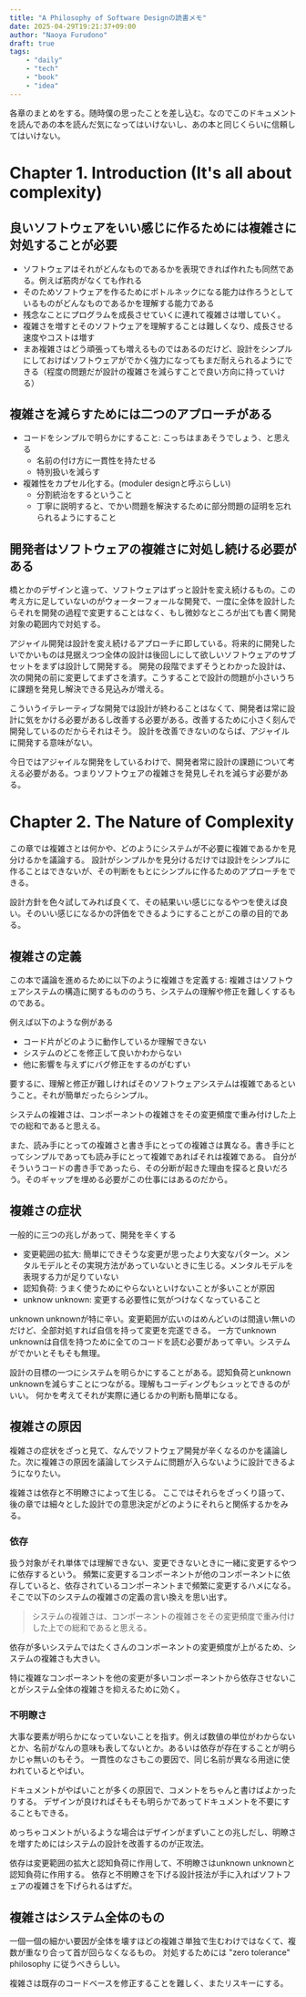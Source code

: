 ```yaml
---
title: "A Philosophy of Software Designの読書メモ"
date: 2025-04-29T19:21:37+09:00
author: "Naoya Furudono"
draft: true
tags:
    - "daily"
    - "tech"
    - "book"
    - "idea"
---
```


各章のまとめをする。随時僕の思ったことを差し込む。なのでこのドキュメントを読んであの本を読んだ気になってはいけないし、あの本と同じくらいに信頼してはいけない。

# Chapter 1. Introduction (It's all about complexity)

## 良いソフトウェアをいい感じに作るためには複雑さに対処することが必要

- ソフトウェアはそれがどんなものであるかを表現できれば作れたも同然である。例えば筋肉がなくても作れる
- そのためソフトウェアを作るためにボトルネックになる能力は作ろうとしているものがどんなものであるかを理解する能力である
- 残念なことにプログラムを成長させていくに連れて複雑さは増していく。
- 複雑さを増すとそのソフトウェアを理解することは難しくなり、成長させる速度やコストは増す
- まあ複雑さはどう頑張っても増えるものではあるのだけど、設計をシンプルにしておけばソフトウェアがでかく強力になってもまだ耐えられるようにできる（程度の問題だが設計の複雑さを減らすことで良い方向に持っていける）

## 複雑さを減らすためには二つのアプローチがある

- コードをシンプルで明らかにすること: こっちはまあそうでしょう、と思える
  - 名前の付け方に一貫性を持たせる
  - 特別扱いを減らす
- 複雑性をカプセル化する。(moduler designと呼ぶらしい)
  - 分割統治をするということ
  - 丁寧に説明すると、でかい問題を解決するために部分問題の証明を忘れられるようにすること

## 開発者はソフトウェアの複雑さに対処し続ける必要がある

橋とかのデザインと違って、ソフトウェアはずっと設計を変え続けるもの。この考え方に足していないのがウォーターフォールな開発で、一度に全体を設計したらそれを開発の過程で変更することはなく、もし微妙なところが出ても書く開発対象の範囲内で対処する。

アジャイル開発は設計を変え続けるアプローチに即している。将来的に開発したいでかいものは見据えつつ全体の設計は後回しにして欲しいソフトウェアのサブセットをまずは設計して開発する。
開発の段階でまずそうとわかった設計は、次の開発の前に変更してまずさを潰す。こうすることで設計の問題が小さいうちに課題を発見し解決できる見込みが増える。

こういうイテレーティブな開発では設計が終わることはなくて、開発者は常に設計に気をかける必要があるし改善する必要がある。改善するために小さく刻んで開発しているのだからそれはそう。
設計を改善できないのならば、アジャイルに開発する意味がない。

今日ではアジャイルな開発をしているわけで、開発者常に設計の課題について考える必要がある。つまりソフトウェアの複雑さを発見しそれを減らす必要がある。

# Chapter 2. The Nature of Complexity

この章では複雑さとは何かや、どのようにシステムが不必要に複雑であるかを見分けるかを議論する。
設計がシンプルかを見分けるだけでは設計をシンプルに作ることはできないが、その判断をもとにシンプルに作るためのアプローチをできる。

設計方針を色々試してみれば良くて、その結果いい感じになるやつを使えば良い。そのいい感じになるかの評価をできるようにすることがこの章の目的である。

## 複雑さの定義

この本で議論を進めるために以下のように複雑さを定義する: 複雑さはソフトウェアシステムの構造に関するもののうち、システムの理解や修正を難しくするものである。

例えば以下のような例がある

- コード片がどのように動作しているか理解できない
- システムのどこを修正して良いかわからない
- 他に影響を与えずにバグ修正をするのがむずい

要するに、理解と修正が難しければそのソフトウェアシステムは複雑であるということ。それが簡単だったらシンプル。

システムの複雑さは、コンポーネントの複雑さをその変更頻度で重み付けした上での総和であると思える。

また、読み手にとっての複雑さと書き手にとっての複雑さは異なる。書き手にとってシンプルであっても読み手にとって複雑であればそれは複雑である。
自分がそういうコードの書き手であったら、その分断が起きた理由を探ると良いだろう。そのギャップを埋める必要がこの仕事にはあるのだから。

## 複雑さの症状

一般的に三つの兆しがあって、開発を辛くする

- 変更範囲の拡大: 簡単にできそうな変更が思ったより大変なパターン。メンタルモデルとその実現方法があっていないときに生じる。メンタルモデルを表現する力が足りていない
- 認知負荷: うまく使うためにやらないといけないことが多いことが原因
- unknow unknown: 変更する必要性に気がつけなくなっていること

unknown unknownが特に辛い。変更範囲が広いのはめんどいのは間違い無いのだけど、全部対処すれば自信を持って変更を完遂できる。
一方でunknown unknownは自信を持つために全てのコードを読む必要があって辛い。システムがでかいとそもそも無理。

設計の目標の一つにシステムを明らかにすることがある。認知負荷とunknown unknownを減らすことにつながる。理解もコーディングもシュッとできるのがいい。
何かを考えてそれが実際に通じるかの判断も簡単になる。

## 複雑さの原因

複雑さの症状をざっと見て、なんでソフトウェア開発が辛くなるのかを議論した。次に複雑さの原因を議論してシステムに問題が入らないように設計できるようになりたい。

複雑さは依存と不明瞭さによって生じる。
ここではそれらをざっくり語って、後の章では細々とした設計での意思決定がどのようにそれらと関係するかをみる。

### 依存

扱う対象がそれ単体では理解できない、変更できないときに一緒に変更するやつに依存するという。
頻繁に変更するコンポーネントが他のコンポーネントに依存していると、依存されているコンポーネントまで頻繁に変更するハメになる。そこで以下のシステムの複雑さの定義の言い換えを思い出す。

> システムの複雑さは、コンポーネントの複雑さをその変更頻度で重み付けした上での総和であると思える。

依存が多いシステムではたくさんのコンポーネントの変更頻度が上がるため、システムの複雑さも大きい。

特に複雑なコンポーネントを他の変更が多いコンポーネントから依存させないことがシステム全体の複雑さを抑えるために効く。

### 不明瞭さ

大事な要素が明らかになっていないことを指す。例えば数値の単位がわからないとか、名前がなんの意味も表してないとか。あるいは依存が存在することが明らかじゃ無いのもそう。
一貫性のなさもこの要因で、同じ名前が異なる用途に使われているとやばい。

ドキュメントがやばいことが多くの原因で、コメントをちゃんと書けばよかったりする。
デザインが良ければそもそも明らかであってドキュメントを不要にすることもできる。

めっちゃコメントがいるような場合はデザインがまずいことの兆しだし、明瞭さを増すためにはシステムの設計を改善するのが正攻法。

依存は変更範囲の拡大と認知負荷に作用して、不明瞭さはunknown unknownと認知負荷に作用する。
依存と不明瞭さを下げる設計技法が手に入ればソフトフェアの複雑さを下げられるはずだ。

## 複雑さはシステム全体のもの

一個一個の細かい要因が全体を壊すほどの複雑さ単独で生むわけではなくて、複数が重なり合って首が回らなくなるもの。
対処するためには "zero tolerance" philosophy に従うべきらしい。

複雑さは既存のコードベースを修正することを難しく、またリスキーにする。
